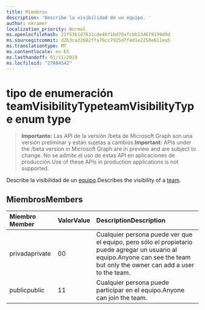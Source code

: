 ```yaml
---
title: Miembros
description: 'Describe la visibilidad de un equipo. '
author: nkramer
localization_priority: Normal
ms.openlocfilehash: 21f53b1d7631cde46f1bd70afcbb1346f9199d9d
ms.sourcegitcommit: d2b3ca32602ffa76cc7925d7f4d1e2258e611ea5
ms.translationtype: MT
ms.contentlocale: es-ES
ms.lasthandoff: 01/11/2019
ms.locfileid: "27884542"
---
```

# <a name="teamvisibilitytype-enum-type"></a><span data-ttu-id="4bc7b-103">tipo de enumeración teamVisibilityType</span><span class="sxs-lookup"><span data-stu-id="4bc7b-103">teamVisibilityType enum type</span></span>

> <span data-ttu-id="4bc7b-104">**Importante:** Las API de la versión /beta de Microsoft Graph son una versión preliminar y están sujetas a cambios.</span><span class="sxs-lookup"><span data-stu-id="4bc7b-104">**Important:** APIs under the /beta version in Microsoft Graph are in preview and are subject to change.</span></span> <span data-ttu-id="4bc7b-105">No se admite el uso de estas API en aplicaciones de producción.</span><span class="sxs-lookup"><span data-stu-id="4bc7b-105">Use of these APIs in production applications is not supported.</span></span>

<span data-ttu-id="4bc7b-106">Describe la visibilidad de un [equipo](../resources/team.md).</span><span class="sxs-lookup"><span data-stu-id="4bc7b-106">Describes the visibility of a [team](../resources/team.md).</span></span> 

## <a name="members"></a><span data-ttu-id="4bc7b-107">Miembros</span><span class="sxs-lookup"><span data-stu-id="4bc7b-107">Members</span></span>

| <span data-ttu-id="4bc7b-108">Miembro	</span><span class="sxs-lookup"><span data-stu-id="4bc7b-108">Member</span></span> | <span data-ttu-id="4bc7b-109">Valor</span><span class="sxs-lookup"><span data-stu-id="4bc7b-109">Value</span></span>| <span data-ttu-id="4bc7b-110">Description</span><span class="sxs-lookup"><span data-stu-id="4bc7b-110">Description</span></span> |
|:---------------|:--------|:----------|
|<span data-ttu-id="4bc7b-111">privada</span><span class="sxs-lookup"><span data-stu-id="4bc7b-111">private</span></span>|<span data-ttu-id="4bc7b-112">0</span><span class="sxs-lookup"><span data-stu-id="4bc7b-112">0</span></span>|<span data-ttu-id="4bc7b-113">Cualquier persona puede ver que el equipo, pero sólo el propietario puede agregar un usuario al equipo.</span><span class="sxs-lookup"><span data-stu-id="4bc7b-113">Anyone can see the team but only the owner can add a user to the team.</span></span>|
|<span data-ttu-id="4bc7b-114">public</span><span class="sxs-lookup"><span data-stu-id="4bc7b-114">public</span></span>|<span data-ttu-id="4bc7b-115">1</span><span class="sxs-lookup"><span data-stu-id="4bc7b-115">1</span></span>|<span data-ttu-id="4bc7b-116">Cualquier persona puede participar en el equipo.</span><span class="sxs-lookup"><span data-stu-id="4bc7b-116">Anyone can join the team.</span></span>|
